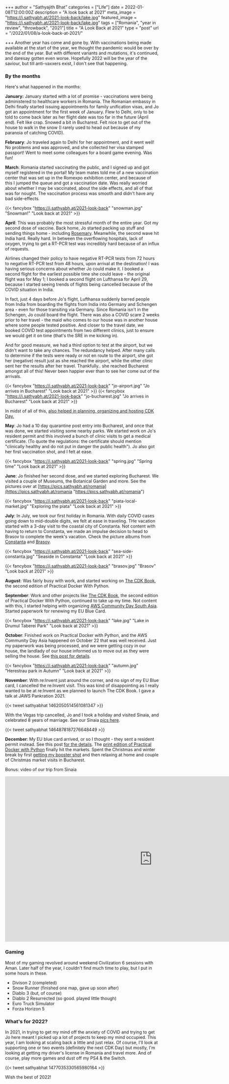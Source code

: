+++
author = "Sathyajith Bhat"
categories = ["Life"]
date = 2022-01-08T12:00:00Z
description = "A look back at 2021"
meta_image = "https://i.sathyabh.at/2021-look-back/lake.jpg"
featured_image = "https://i.sathyabh.at/2021-look-back/lake.jpg"
tags = ["Romania", "year in review", "throwback", "2021"]
title = "A Look Back at 2021"
type = "post"
url = "/2022/01/08/a-look-back-at-2021/"

+++
Another year has come and gone by. With vaccinations being made available at the start of the year, we thought the pandemic would be over by the end of the year. But with different variants and mutations, it's continued, and daresay gotten even worse. Hopefully 2022 will be the year of the saviour, but till anti-vaxxers exist, I don't see that happening.

### By the months

Here's what happened in the months:

**January:** January started with a lot of promise - vaccinations were being administered to healthcare workers in Romania. The Romanian embassy in Delhi finally started issuing appointments for family unification visas, and Jo got an appointment for the first week of January. Flew to Delhi, only to be told to come back later as her flight date was too far in the future (April end). Felt like crap. Snowed a bit in Bucharest. Felt nice to get out of the house to walk in the snow (I rarely used to head out because of my paranoia of catching COVID).

**February**: Jo traveled again to Delhi for her appointment, and it went well! No problems and was approved, and she collected her visa stamped passport! Went to meet some colleagues for a board game evening. Was fun! 

**March**: Romania started vaccinating the public, and I signed up and got myself registered in the portal! My team mates told me of a new vaccination center that was set up in the Romexpo exhibition center, and because of this I jumped the queue and got a vaccination date. Was really worried about whether I may be vaccinated, about the side effects, and all of that was for nought. The vaccination process was smooth and didn't have any bad side-effects.

{{< fancybox "https://i.sathyabh.at/2021-look-back" "snowman.jpg" "Snowman!" "Look back at 2021" >}}

**April**: This was probably the most stressful month of the entire year. Got my second dose of vaccine. Back home, Jo started packing up stuff and sending things home - including [Rosemary](/2016/05/03/two-years-and-16000km-with-rosemary-the-maruti-suzuki-celerio/). Meanwhile, the second wave hit India hard. Really hard. In between the overflowing hospitals, lack of oxygen, trying to get a RT-PCR test was incredibly hard because of an influx of requests.

Airlines changed their policy to have negative RT-PCR tests from 72 hours to negative RT-PCR test from 48 hours, upon arrival at the destination! I was having serious concerns about whether Jo could make it. I booked a second flight for the earliest possible time she could leave - the original flight was for May 1; I booked a second flight on Lufthansa for April 29, because I started seeing trends of flights being cancelled because of the COVID situation in India.

In fact, just 4 days before Jo's flight, Lufthansa suddenly barred people from India from boarding the flights from India into Germany and Schengen area - even for those transiting via Germany. Since Romania isn't in the Schengen, Jo could board the flight. There was also a COVID scare 2 weeks prior to her travel - the maid who comes to our house was in another house where some people tested positive. And closer to the travel date, we booked COVID test appointments from two different clinics, just to ensure we would get it on time (that's the SRE in me kicking in).

And for good measure, we had a third option to test at the airport, but we didn't want to take any chances. The redundancy helped. After many calls to determine if the tests were ready or not en route to the airport, she got her (negative) result just as she reached the airport, while the other clinic sent her the results after her travel. Thankfully.. she reached Bucharest amongst all of this! Never been happier ever than to see her come out of the arrivals.

{{< fancybox "https://i.sathyabh.at/2021-look-back" "jo-airport.jpg" "Jo arrives in Bucharest" "Look back at 2021" >}}
{{< fancybox "https://i.sathyabh.at/2021-look-back" "jo-bucharest.jpg" "Jo arrives in Bucharest" "Look back at 2021" >}}


In midst of all of this, [also helped in planning, organizing and hosting CDK Day.](https://sathyasays.com/2021/04/30/cdk-day/)

**May**: Jo had a 10 day quarantine post entry into Bucharest, and once that was done, we started visiting some nearby parks. We started work on Jo's resident permit and this involved a bunch of clinic visits to get a medical certificate. (To quote the regulations: the certificate should mention "clinically healthy and do not put in danger the public health"). Jo also got her first vaccination shot, and I felt at ease.

{{< fancybox "https://i.sathyabh.at/2021-look-back" "spring.jpg" "Spring time" "Look back at 2021" >}}

**June**: Jo finished her second dose, and we started exploring Bucharest. We visited a couple of Museums, the Botanical Garden and more. See the pictures over at [https://pics.sathyabh.at/romania](https://pics.sathyabh.at/romania "https://pics.sathyabh.at/romania")

{{< fancybox "https://i.sathyabh.at/2021-look-back" "piata-local-market.jpg" "Exploring the piata" "Look back at 2021" >}}

**July**: In July, we took our first holiday in Romania. With daily COVID cases going down to mid-double digits, we felt at ease in traveling. THe vacation started with a 3-day visit to the coastal city of Constanta. Not content with having to return to Constanta, we made an impulse decision to head to Brasov to complete the week's vacation. Check the picture albums from [Constanta](https://pics.sathyabh.at/constanta-2021) and [Brasov](https://pics.sathyabh.at/brasov-2021).

{{< fancybox "https://i.sathyabh.at/2021-look-back" "sea-side-constanta.jpg" "Seaside in Constanta" "Look back at 2021" >}}

{{< fancybox "https://i.sathyabh.at/2021-look-back" "brasov.jpg" "Brasov" "Look back at 2021" >}}

**August**: Was fairly busy with work, and started working on [The CDK Book](https://www.thecdkbook.com/), the second edition of Practical Docker With Python.

**September**: Work and other projects like [The CDK Book](https://www.thecdkbook.com/), the second edition of Practical Docker With Python, continued to take up my time. Not content with this, I started helping with organizing [AWS Community Day South Asia](https://communityday.awsug.asia/). Started paperwork for renewing my EU Blue Card.

{{< fancybox "https://i.sathyabh.at/2021-look-back" "lake.jpg" "Lake in Drumul Taberei Park" "Look back at 2021" >}}

**October**: Finished work on Practical Docker with Python, and the AWS Community Day Asia happened on October 22 that was well received. Just my paperwork was being processed, and we were getting cozy in our house, the landlady of our house informed us to move out as they were selling the house. See [this post for details](/2021/11/11/moving-house/).

{{< fancybox "https://i.sathyabh.at/2021-look-back" "autumn.jpg" "Herestrau park in Autumn" "Look back at 2021" >}}


**November**: With re:Invent just around the corner, and no sign of my EU Blue card, I cancelled the re:Invent visit. This was kind of disappointing as I really wanted to be at re:Invent as we planned to launch The CDK Book. I gave a talk at JAWS Pankration 2021.

{{< tweet sathyabhat 1462050514561081347 >}}

With the Vegas trip cancelled, Jo and I took a holiday and visited Sinaia, and celebrated 8 years of marriage. See our Sinaia [pics here](https://pics.sathyabh.at/sinaia-2021). 

{{< tweet sathyabhat 1464878187276648449 >}}

**December**: My EU blue card arrived, or so I thought - they sent a resident permit instead. See this post [for the details](https://sathyabh.at/2021/12/25/blue-card-blues/). The [print edition of Practical Docker with Python](https://sathyasays.com/2021/12/20/practical-docker-with-python-second-edition/) finally hit the markets. Spent the Christmas and winter break by first [getting my booster shot](https://sathyabh.at/2022/01/03/covid-booster/) and then relaxing at home and couple of Christmas market visits in Bucharest.


Bonus: video of our trip from Sinaia

<iframe src="https://express.adobe.com/video/t5jISafkZ4efv/embed"  width="960" height="540" frameborder="0" allowfullscreen></iframe>

### Gaming

Most of my gaming revolved around weekend Civilization 6 sessions with Aman. Later half of the year, I couldn't find much time to play, but I put in some hours in these.

* Divison 2 (completed)
* Snow Runner (finished one map, gave up soon after)
* Diablo 3 (but, of course)
* Diablo 2 Resurrected (so good. played little though)
* Euro Truck Simulator
* Forza Horizon 5

### What's for 2022?

In 2021, in trying to get my mind off the anxiety of COVID and trying to get Jo here meant I picked up a lot of projects to keep my mind occupied. This year, I am looking at scaling back a little and just relax. Of course, I'll look at supporting one or two events (definitely the next CDK Day) but mostly, I'm looking at getting my driver's license in Romania and travel more. And of course, play more games and dust off my PS4 & the Switch.

{{< tweet sathyabhat 1477035330565980164 >}}

Wish the best of 2022!